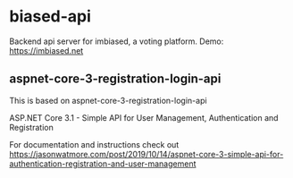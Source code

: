 # biased-api
Backend api server for imbiased, a voting platform.
Demo: https://imbiased.net

## aspnet-core-3-registration-login-api
This is based on aspnet-core-3-registration-login-api

ASP.NET Core 3.1 - Simple API for User Management, Authentication and Registration

For documentation and instructions check out https://jasonwatmore.com/post/2019/10/14/aspnet-core-3-simple-api-for-authentication-registration-and-user-management